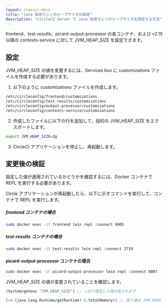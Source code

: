 ```yaml
---
layout: classic-docs
title: "Java 仮想マシンのヒープサイズの設定"
description: "CircleCI Server で Java 仮想マシンのヒープサイズを設定する方法"
---
```


frontend、test-results、picard-output-processor の各コンテナ、および v2.15 以降の contexts-service に対して JVM_HEAP_SIZE を設定できます。

## 設定

JVM_HEAP_SIZE の値を変更するには、Services box に customizations ファイルを作成する必要があります。

1. 以下のように customizations ファイルを作成します。

```sh
/etc/circleconfig/frontend/customizations
/etc/circleconfig/test-results/customizations
/etc/circleconfig/output-processor/customizations
/etc/circleconfig/contexts-service/customizations
```

2. 作成したファイルに以下の行を追加して、目的の JVM_HEAP_SIZE をエクスポートします。

```sh
export JVM_HEAP_SIZE=2g
```

3. CircleCI アプリケーションを停止し、再起動します。

## 変更後の検証

設定した値が適用されているかどうかを確認するには、Docker コンテナで REPL を実行する必要があります。

Circle アプリケーションが再起動したら、以下に示すコマンドを実行して、コンテナで REPL を実行します。

##### frontend コンテナの場合

```sh
sudo docker exec -it frontend lein repl :connect 6005
```

##### test-results コンテナの場合

```sh
sudo docker exec -it test-results lein repl :connect 2719
```

#### picard-output-processor コンテナの場合

```sh
sudo docker exec -it picard-output-processor lein repl :connect 6007
```

JVM_HEAP_SIZE の値が変更されていることを確認します。

```clojure
(System/getenv "JVM_HEAP_SIZE") ;; 上記で設定した値が返されます
```

```clojure
(-> (java.lang.Runtime/getRuntime) (.totalMemory)) ;; 戻り値は JVM_HEAP_SIZE の値と一致します
```